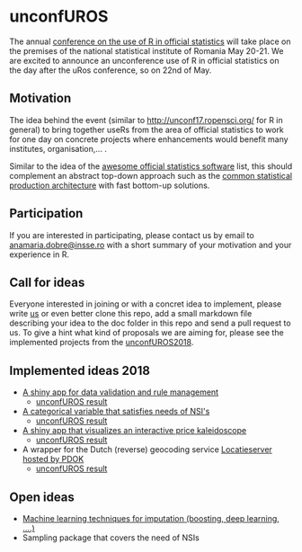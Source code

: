 # unconfUROS
The annual [conference on the use of R in official statistics](http://urosconf.org) will take place on the premises of the national statistical institute of Romania May 20-21. We are excited to announce an unconference use of R in official statistics on the day after the uRos conference, so on 22nd of May.

## Motivation
The idea behind the event (similar to http://unconf17.ropensci.org/ for R in general) to bring together useRs from the area of official statistics to work for one day on concrete projects where enhancements would benefit many institutes, organisation,... .

Similar to the idea of the [awesome official statistics software](http://www.awesomeofficialstatistics.org) list, this should complement an abstract top-down approach such as the [common statistical production architecture](https://statswiki.unece.org/display/CSPA/CSPA+v1.5) with fast bottom-up solutions.

## Participation
If you are interested in participating, please contact us by email to [anamaria.dobre@insse.ro](mailto:anamaria.dobre@insse.ro) with a short summary of your motivation and your experience in R.

## Call for ideas
Everyone interested in joining or with a concret idea to implement, please write [us](mailto:anamaria.dobre@insse.ro) or even better clone this repo, add a small markdown file describing your idea to the doc folder in this repo and send a pull request to us. To give a hint what kind of proposals we are aiming for, please see the implemented projects from the [unconfUROS2018](https://github.com/uRosConf/unconfUROS2018).

## Implemented ideas 2018

- [A shiny app for data validation and rule management](https://github.com/uRosConf/unconfUROS2018/tree/master/doc/data_validation.md)
   - [unconfUROS result](https://github.com/uRos2018/validaty)
 - [A categorical variable that satisfies needs of NSI's](https://github.com/uRosConf/unconfUROS2018/tree/master/doc/categorical.md)
   - [unconfUROS result](https://github.com/uRos2018/categorical)
 - [A shiny app that visualizes an interactive price kaleidoscope](https://github.com/uRosConf/unconfUROS2018/tree/master/doc/price_kaleidoscope.md)
   - [unconfUROS result](https://github.com/uRos2018/voronoiTreemap)
 - A wrapper for the Dutch (reverse) geocoding service [Locatieserver hosted by PDOK](https://github.com/uRosConf/unconfUROS2018/tree/master/doc/locatieserver.md)
   - [unconfUROS result](https://github.com/uRos2018/nlgeocoder)

## Open ideas

 - [Machine learning techniques for imputation (boosting, deep learning, ....)](https://github.com/uRosConf/unconfUROS2018/tree/master/doc/MLimputation.md)
 - Sampling package that covers the need of NSIs
 
 
